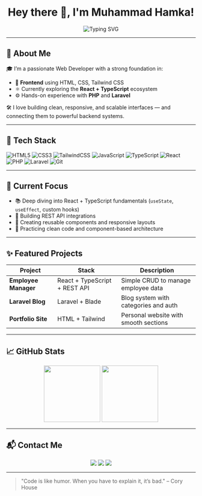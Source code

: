 <h1 align="center">
  Hey there 👋, I'm Muhammad Hamka!
</h1>

<p align="center">
  <img src="https://readme-typing-svg.herokuapp.com?font=Fira+Code&weight=500&pause=1000&color=00BFFF&center=true&vCenter=true&width=435&lines=Web+Developer+%F0%9F%92%BB;React+%2B+TypeScript+Enthusiast+%F0%9F%94%A5;Learning+Laravel+Backend+%F0%9F%9A%80" alt="Typing SVG" />
</p>

---

## 🧠 About Me

🎓 I’m a passionate Web Developer with a strong foundation in:
- 🧱 **Frontend** using HTML, CSS, Tailwind CSS
- ⚛️ Currently exploring the **React + TypeScript** ecosystem
- ⚙️ Hands-on experience with **PHP** and **Laravel**

🛠️ I love building clean, responsive, and scalable interfaces — and connecting them to powerful backend systems.

---

## 🚀 Tech Stack

![HTML5](https://img.shields.io/badge/HTML5-e34c26?style=for-the-badge&logo=html5&logoColor=white)
![CSS3](https://img.shields.io/badge/CSS3-264de4?style=for-the-badge&logo=css3&logoColor=white)
![TailwindCSS](https://img.shields.io/badge/TailwindCSS-06b6d4?style=for-the-badge&logo=tailwindcss&logoColor=white)
![JavaScript](https://img.shields.io/badge/JavaScript-f7df1e?style=for-the-badge&logo=javascript&logoColor=black)
![TypeScript](https://img.shields.io/badge/TypeScript-3178C6?style=for-the-badge&logo=typescript&logoColor=white)
![React](https://img.shields.io/badge/React-20232a?style=for-the-badge&logo=react&logoColor=61dafb)
![PHP](https://img.shields.io/badge/PHP-777bb4?style=for-the-badge&logo=php&logoColor=white)
![Laravel](https://img.shields.io/badge/Laravel-e3342f?style=for-the-badge&logo=laravel&logoColor=white)
![Git](https://img.shields.io/badge/Git-F1502F?style=for-the-badge&logo=git&logoColor=white)

---

## 🧩 Current Focus

- 📚 Deep diving into React + TypeScript fundamentals (`useState`, `useEffect`, custom hooks)
- 🔗 Building REST API integrations
- 🎨 Creating reusable components and responsive layouts
- 🧼 Practicing clean code and component-based architecture

---

## ✨ Featured Projects

| Project | Stack | Description |
|--------|-------|-------------|
| **Employee Manager** | React + TypeScript + REST API | Simple CRUD to manage employee data |
| **Laravel Blog** | Laravel + Blade | Blog system with categories and auth |
| **Portfolio Site** | HTML + Tailwind | Personal website with smooth sections |

<!-- Update the above with real project links if available -->

---

## 📈 GitHub Stats

<p align="center">
  <img src="https://github-readme-stats.vercel.app/api?username=Hamkawastaken&show_icons=true&theme=radical" height="150" />
  <img src="https://github-readme-stats.vercel.app/api/top-langs/?username=Hamkawastaken&layout=compact&theme=radical" height="150" />
</p>

---

## 📬 Contact Me

<p align="center">
  <a href="mailto:hamkarifai49@gmail.com"><img src="https://img.shields.io/badge/email-Contact_Me-informational?style=flat&logo=gmail&color=red" /></a>
  <a href="https://github.com/Hamkawastaken"><img src="https://img.shields.io/badge/github-Profile-informational?style=flat&logo=github&color=black" /></a>
  <a href="https://linkedin.com/in/muhammadhamka"><img src="https://img.shields.io/badge/linkedin-Connect-blue?style=flat&logo=linkedin" /></a>
</p>

---

> "Code is like humor. When you have to explain it, it’s bad." – Cory House
